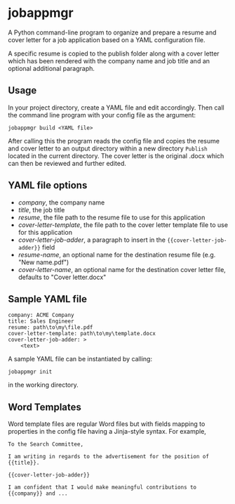 # jobappmgr

A Python command-line program to organize and prepare a resume and cover letter
for a job application based on a YAML configuration file.

A specific resume is copied to the publish folder along with a cover letter
which has been rendered with the company name and job title and an optional
additional paragraph.

## Usage

In your project directory, create a YAML file and edit accordingly. Then call
the command line program with your config file as the argument:

`jobappmgr build <YAML file>`

After calling this the program reads the config file and copies the resume and
cover letter to an output directory within a new directory `Publish` located in
the current directory. The cover letter is the original .docx which can then be
reviewed and further edited.

## YAML file options

- *company*, the company name
- *title*, the job title
- *resume*, the file path to the resume file to use for this application
- *cover-letter-template*, the file path to the cover letter template file to use for this application
- *cover-letter-job-adder*, a paragraph to insert in the `{{cover-letter-job-adder}}` field
- *resume-name*, an optional name for the destination resume file (e.g. "New name.pdf")
- *cover-letter-name*, an optional name for the destination cover letter file, defaults to "Cover letter.docx"


## Sample YAML file

    company: ACME Company
    title: Sales Engineer
    resume: path\to\my\file.pdf
    cover-letter-template: path\to\my\template.docx
    cover-letter-job-adder: >
        <text>


A sample YAML file can be instantiated by calling:

    jobappmgr init

in the working directory.

## Word Templates

Word template files are regular Word files but with fields mapping to properties
in the config file having a Jinja-style syntax. For example,

    To the Search Committee,

    I am writing in regards to the advertisement for the position of {{title}}.

    {{cover-letter-job-adder}}

    I am confident that I would make meaningful contributions to {{company}} and ...
